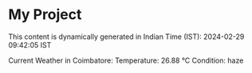 # My Project

This content is dynamically generated in Indian Time (IST): 2024-02-29 09:42:05 IST


Current Weather in Coimbatore:
Temperature: 26.88 °C
Condition: haze
